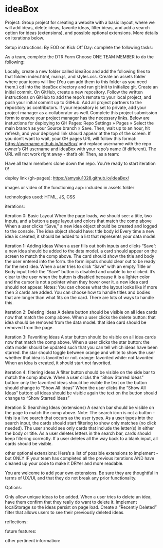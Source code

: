 # ideaBox

Project: Group project for creating a website with a basic layout, where we will add ideas, delete ideas, favorite ideas, filter ideas, and add a search option for ideas (extensions), and possible optional extensions. More details on iterations below.

Setup instructions:
By EOD on Kick Off Day: complete the following tasks:

As a team, complete the DTR Form
Choose ONE TEAM MEMBER to do the following:

Locally, create a new folder called ideaBox and add the following files to that folder: index.html, main.js, and styles.css. Create an assets folder where your icons will live (You can add them to this folder as you need them.)
cd into the ideaBox directory and run git init to initialize git.
Create an initial commit.
On GitHub, create a new repository. Follow the written instructions on GitHub to add the repo’s remote to your local project, and push your initial commit up to GitHub.
Add all project partners to the repository as contributors. If your repository is set to private, add your project manager as a collaborator as well.
Complete this project submission form to ensure your project manager has the necessary links. Below are instuctions for deploying to GH Pages:
Repo Settings » Pages » Select the main branch as your Source branch » Save. Then, wait up to an hour, hit refresh, and your deployed link should appear at the top of the screen.
If you don’t want to wait, your GH pages URL will follow this format: https://username.github.io/ideaBox/ and replace username with the repo owner’s GH username and ideaBox with your repo’s name (if different). The URL will not work right away - that’s ok!
Then, as a team:

Have all team members clone down the repo.
You’re ready to start iteration 0!

deploy link (gh-pages): https://amysiu1028.github.io/ideaBox/

images or video of the functioning app: included in assets folder 

technologies used: HTML, JS, CSS

iterations:

iteration 0: Basic Layout
When the page loads, we should see:
a title, two inputs, and a button
a page layout and colors that match the comp above
When a user clicks “Save,” a new idea object should be created and logged to the console. The idea object should have:
title
body
id
Every time a new idea is created, it should be added to a list that represents your data model.

iteration 1: Adding ideas
When a user fills out both inputs and clicks “Save”:
a new idea should be added to the data model.
a card should appear on the screen to match the comp above. The card should show the title and body the user entered into the form.
the form inputs should clear out to be ready for the next idea.
When a user tries to click “Save” with an empty Title or Body input field:
the “Save” button is disabled and unable to be clicked. It’s clear to the user when the button is disabled because it is a lighter color and the cursor is not a pointer when they hover over it.
a new idea card should not appear.
Notes:
You can choose what the layout looks like if more then 3 cards are added.
You can choose how to handle titles and bodies that are longer than what fits on the card. There are lots of ways to handle this.

iteration 2: Deleting ideas
A delete button should be visible on all idea cards now that match the comp above.
When a user clicks the delete button:
that idea should be removed from the data model.
that idea card should be removed from the page.

iteration 3: Favoriting Ideas
A star button should be visible on all idea cards now that match the comp above.
When a user clicks the star button:
the data model should be updated such that you can tell which ideas have been starred.
the star should toggle between orange and white to show the user whether that idea is favorited or not.
orange: favorited
white: not favorited
When an idea is created, it should start not favorited.

iteration 4: filtering ideas
A filter button should be visible on the side bar to match the comp above.
When a user clicks the “Show Starred Ideas” button:
only the favorited ideas should be visible
the text on the button should change to “Show All Ideas”
When the user clicks the “Show All Ideas” button:
all ideas should be visible again
the text on the button should change to “Show Starred Ideas”

iteration 5: Searching Ideas (extensions)
A search bar should be visible on the page to match the comp above.
Note: The search icon is not a button - this is a live search that occurs as the user types.
As a user types into the search input, the cards should start filtering to show only matches (no click needed). The user should see only cards that include the letter(s) in either the body or title.
As a user deletes letters in the search bar, cards should keep filtering correctly.
If a user deletes all the way back to a blank input, all cards should be visible.

other optional extensions: 
Here’s a list of possible extensions to implement - but ONLY IF your team has completed all the previous iterations AND have cleaned up your code to make it DRYer and more readable.

You are welcome to add your own extensions. Be sure they are thoughtful in terms of UX/UI, and that they do not break any prior functionality.

Options:

Only allow unique ideas to be added.
When a user tries to delete an idea, have them confirm that they really do want to delete it.
Implement localStorage so the ideas persist on page load.
Create a “Recently Deleted” filter that allows users to see their previously deleted ideas.

reflections: 

future features:

other pertinent information:


